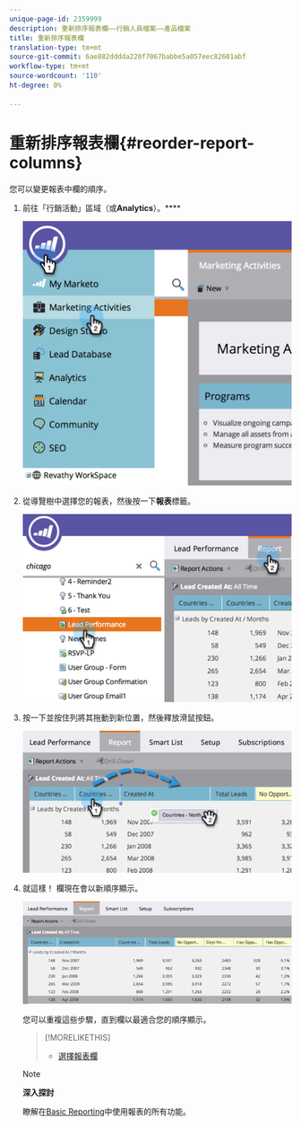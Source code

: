 ```yaml
---
unique-page-id: 2359999
description: 重新排序報表欄——行銷人員檔案——產品檔案
title: 重新排序報表欄
translation-type: tm+mt
source-git-commit: 6ae882dddda220f7067babbe5a057eec82601abf
workflow-type: tm+mt
source-wordcount: '110'
ht-degree: 0%

---
```



# 重新排序報表欄{#reorder-report-columns}

您可以變更報表中欄的順序。

1. 前往「行銷活動」區域（或&#x200B;**Analytics**）。****

   ![](assets/image2014-9-16-10-3a50-3a27.png)

1. 從導覽樹中選擇您的報表，然後按一下&#x200B;**報表**&#x200B;標籤。

   ![](assets/image2014-9-16-10-3a50-3a31.png)

1. 按一下並按住列將其拖動到新位置，然後釋放滑鼠按鈕。

   ![](assets/image2014-9-16-10-3a50-3a34.png)

1. 就這樣！ 欄現在會以新順序顯示。

   ![](assets/image2014-9-16-10-3a50-3a37.png)

   您可以重複這些步驟，直到欄以最適合您的順序顯示。

   >[!MORELIKETHIS]
   >
   >
   >    
   >    
   >    * [選擇報表欄](select-report-columns.md)


   >[!NOTE]
   >
   >**深入探討**
   >
   >
   >瞭解在[Basic Reporting](https://docs.marketo.com/display/docs/basic+reporting)中使用報表的所有功能。


